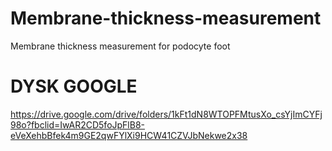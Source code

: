 # Membrane-thickness-measurement
Membrane thickness measurement for podocyte foot


# DYSK GOOGLE

https://drive.google.com/drive/folders/1kFt1dN8WTOPFMtusXo_csYjImCYFj98o?fbclid=IwAR2CD5foJpFlB8-eVeXehbBfek4m9GE2qwFYlXi9HCW41CZVJbNekwe2x38

